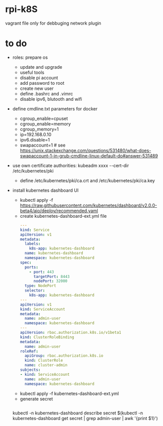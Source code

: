 # rpi-k8S

vagrant file only for debbuging network plugin

# to do
- roles: prepare os
  - update and upgrade
  - useful tools
  - disable pi account
  - add password to root
  - create new user
  - define .bashrc and .vimrc
  - disable ipv6, blutooth and wifi
  
- define cmdline.txt parameters for docker
  - cgroup_enable=cpuset
  - cgroup_enable=memory
  - cgroup_memory=1
  - ip=192.168.0.10
  - ipv6.disable=1
  - swapaccount=1  # see https://unix.stackexchange.com/questions/531480/what-does-swapaccount-1-in-grub-cmdline-linux-default-do#answer-531489
- use own certificate authorities:  kubeadm xxxx --cert-dir /etc/kubernetes/pki
  - define /etc/kubernetes/pki/ca.crt and /etc/kubernetes/pki/ca.key
  
- install kubernetes dashboard UI
  - kubectl apply -f https://raw.githubusercontent.com/kubernetes/dashboard/v2.0.0-beta4/aio/deploy/recommended.yaml
  - create kubernetes-dashboard-ext.yml file
    ```yaml
    ---
    kind: Service
    apiVersion: v1
    metadata:
      labels:
        k8s-app: kubernetes-dashboard
      name: kubernetes-dashboard
      namespace: kubernetes-dashboard
    spec:
      ports:
        - port: 443
          targetPort: 8443
          nodePort: 32000
      type: NodePort
      selector:
        k8s-app: kubernetes-dashboard
    ---
    apiVersion: v1
    kind: ServiceAccount
    metadata:
      name: admin-user
      namespace: kubernetes-dashboard
    ---
    apiVersion: rbac.authorization.k8s.io/v1beta1
    kind: ClusterRoleBinding
    metadata:
      name: admin-user
    roleRef:
      apiGroup: rbac.authorization.k8s.io
      kind: ClusterRole
      name: cluster-admin
    subjects:
    - kind: ServiceAccount
      name: admin-user
      namespace: kubernetes-dashboard
    ```
  - kubectl apply -f kubernetes-dashboard-ext.yml
  - generate secret
    ```{r, engine='bash', count_lines}
  kubectl -n kubernetes-dashboard describe secret $(kubectl -n kubernetes-dashboard get secret | grep admin-user | awk '{print $1}')
    ```



